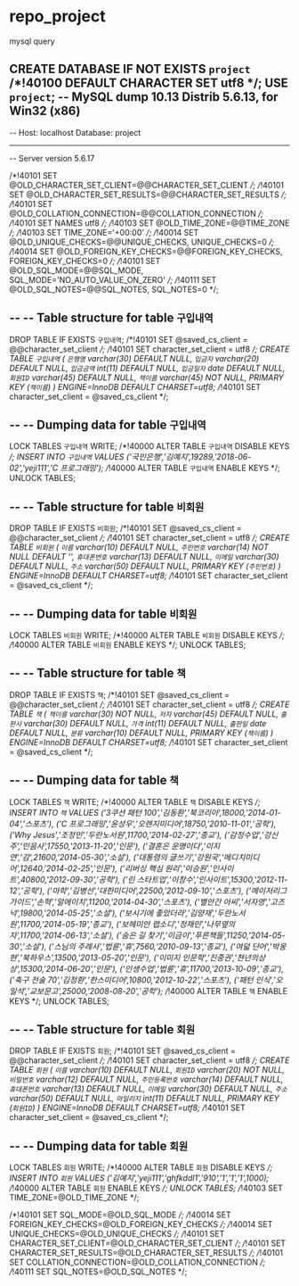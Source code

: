 # repo_project

mysql query

CREATE DATABASE  IF NOT EXISTS `project` /*!40100 DEFAULT CHARACTER SET utf8 */;
USE `project`;
-- MySQL dump 10.13  Distrib 5.6.13, for Win32 (x86)
--
-- Host: localhost    Database: project
-- ------------------------------------------------------
-- Server version	5.6.17

/*!40101 SET @OLD_CHARACTER_SET_CLIENT=@@CHARACTER_SET_CLIENT */;
/*!40101 SET @OLD_CHARACTER_SET_RESULTS=@@CHARACTER_SET_RESULTS */;
/*!40101 SET @OLD_COLLATION_CONNECTION=@@COLLATION_CONNECTION */;
/*!40101 SET NAMES utf8 */;
/*!40103 SET @OLD_TIME_ZONE=@@TIME_ZONE */;
/*!40103 SET TIME_ZONE='+00:00' */;
/*!40014 SET @OLD_UNIQUE_CHECKS=@@UNIQUE_CHECKS, UNIQUE_CHECKS=0 */;
/*!40014 SET @OLD_FOREIGN_KEY_CHECKS=@@FOREIGN_KEY_CHECKS, FOREIGN_KEY_CHECKS=0 */;
/*!40101 SET @OLD_SQL_MODE=@@SQL_MODE, SQL_MODE='NO_AUTO_VALUE_ON_ZERO' */;
/*!40111 SET @OLD_SQL_NOTES=@@SQL_NOTES, SQL_NOTES=0 */;

--
-- Table structure for table `구입내역`
--

DROP TABLE IF EXISTS `구입내역`;
/*!40101 SET @saved_cs_client     = @@character_set_client */;
/*!40101 SET character_set_client = utf8 */;
CREATE TABLE `구입내역` (
  `은행명` varchar(30) DEFAULT NULL,
  `입금자` varchar(20) DEFAULT NULL,
  `입금금액` int(11) DEFAULT NULL,
  `입금일자` date DEFAULT NULL,
  `회원ID` varchar(45) DEFAULT NULL,
  `책이름` varchar(45) NOT NULL,
  PRIMARY KEY (`책이름`)
) ENGINE=InnoDB DEFAULT CHARSET=utf8;
/*!40101 SET character_set_client = @saved_cs_client */;

--
-- Dumping data for table `구입내역`
--

LOCK TABLES `구입내역` WRITE;
/*!40000 ALTER TABLE `구입내역` DISABLE KEYS */;
INSERT INTO `구입내역` VALUES ('국민은행','김예지',19289,'2018-06-02','yeji111','C 프로그래밍');
/*!40000 ALTER TABLE `구입내역` ENABLE KEYS */;
UNLOCK TABLES;

--
-- Table structure for table `비회원`
--

DROP TABLE IF EXISTS `비회원`;
/*!40101 SET @saved_cs_client     = @@character_set_client */;
/*!40101 SET character_set_client = utf8 */;
CREATE TABLE `비회원` (
  `이름` varchar(10) DEFAULT NULL,
  `주민번호` varchar(14) NOT NULL DEFAULT '',
  `휴대폰번호` varchar(13) DEFAULT NULL,
  `이메일` varchar(30) DEFAULT NULL,
  `주소` varchar(50) DEFAULT NULL,
  PRIMARY KEY (`주민번호`)
) ENGINE=InnoDB DEFAULT CHARSET=utf8;
/*!40101 SET character_set_client = @saved_cs_client */;

--
-- Dumping data for table `비회원`
--

LOCK TABLES `비회원` WRITE;
/*!40000 ALTER TABLE `비회원` DISABLE KEYS */;
/*!40000 ALTER TABLE `비회원` ENABLE KEYS */;
UNLOCK TABLES;

--
-- Table structure for table `책`
--

DROP TABLE IF EXISTS `책`;
/*!40101 SET @saved_cs_client     = @@character_set_client */;
/*!40101 SET character_set_client = utf8 */;
CREATE TABLE `책` (
  `책이름` varchar(30) NOT NULL,
  `저자` varchar(45) DEFAULT NULL,
  `출판사` varchar(30) DEFAULT NULL,
  `가격` int(11) DEFAULT NULL,
  `출판일` date DEFAULT NULL,
  `분류` varchar(10) DEFAULT NULL,
  PRIMARY KEY (`책이름`)
) ENGINE=InnoDB DEFAULT CHARSET=utf8;
/*!40101 SET character_set_client = @saved_cs_client */;

--
-- Dumping data for table `책`
--

LOCK TABLES `책` WRITE;
/*!40000 ALTER TABLE `책` DISABLE KEYS */;
INSERT INTO `책` VALUES 
('3쿠션 패턴 100','김동환','북코리아',18000,'2014-01-04','스포츠'),
('C 프로그래밍','윤성우','오렌지미디어',18750,'2010-11-01','공학'),
('Why Jesus','조정민','두란노서원',11700,'2014-02-27','종교'),
('감정수업','강신주','민음사',17550,'2013-11-20','인문'),
('결혼은 운명이다','이지연','감',21600,'2014-05-30','소설'),
('대통령의 글쓰기','강원국','메디치미디어',12640,'2014-02-25','인문'),
('리버싱 핵심 원리','이승원','인사이트',40800,'2012-09-30','공학'),
('린 스타트업','이창수','인사이트',15300,'2012-11-12','공학'),
('마학','김병선','대한미디어',22500,'2012-09-10','스포츠'),
('메이저리그 가이드','손혁','알에이치',11200,'2014-04-30','스포츠'),
('별안간 아씨','서자영','고즈넉',19800,'2014-05-25','소설'),
('보시기에 좋았더라','김양재','두란노서원',11700,'2014-05-19','종교'),
('보헤미안 랩소디','정재민','나무옆의자',11700,'2014-06-13','소설'),
('숨은 길 찾기','이금이','푸른책들',11250,'2014-05-30','소설'),
('스님의 주례사','법륜','휴',7560,'2010-09-13','종교'),
('여덟 단어','박웅현','북하우스',13500,'2013-05-20','인문'),
('이미지 인문학','진중권','쳔년의상상',15300,'2014-06-20','인문'),
('인생수업','법륜','휴',11700,'2013-10-09','종교'),
('축구 전술 70','김정환','한스미디어',10800,'2012-10-22','스포츠'),
('패턴 인식','오일석','교보문고',25000,'2008-08-20','공학');
/*!40000 ALTER TABLE `책` ENABLE KEYS */;
UNLOCK TABLES;

--
-- Table structure for table `회원`
--

DROP TABLE IF EXISTS `회원`;
/*!40101 SET @saved_cs_client     = @@character_set_client */;
/*!40101 SET character_set_client = utf8 */;
CREATE TABLE `회원` (
  `이름` varchar(10) DEFAULT NULL,
  `회원ID` varchar(20) NOT NULL,
  `비밀번호` varchar(12) DEFAULT NULL,
  `주민등록번호` varchar(14) DEFAULT NULL,
  `휴대폰번호` varchar(13) DEFAULT NULL,
  `이메일` varchar(30) DEFAULT NULL,
  `주소` varchar(50) DEFAULT NULL,
  `마일리지` int(11) DEFAULT NULL,
  PRIMARY KEY (`회원ID`)
) ENGINE=InnoDB DEFAULT CHARSET=utf8;
/*!40101 SET character_set_client = @saved_cs_client */;

--
-- Dumping data for table `회원`
--

LOCK TABLES `회원` WRITE;
/*!40000 ALTER TABLE `회원` DISABLE KEYS */;
INSERT INTO `회원` VALUES ('김예지','yeji111','ghfkddl1','910','1','1','1',1000);
/*!40000 ALTER TABLE `회원` ENABLE KEYS */;
UNLOCK TABLES;
/*!40103 SET TIME_ZONE=@OLD_TIME_ZONE */;

/*!40101 SET SQL_MODE=@OLD_SQL_MODE */;
/*!40014 SET FOREIGN_KEY_CHECKS=@OLD_FOREIGN_KEY_CHECKS */;
/*!40014 SET UNIQUE_CHECKS=@OLD_UNIQUE_CHECKS */;
/*!40101 SET CHARACTER_SET_CLIENT=@OLD_CHARACTER_SET_CLIENT */;
/*!40101 SET CHARACTER_SET_RESULTS=@OLD_CHARACTER_SET_RESULTS */;
/*!40101 SET COLLATION_CONNECTION=@OLD_COLLATION_CONNECTION */;
/*!40111 SET SQL_NOTES=@OLD_SQL_NOTES */;
